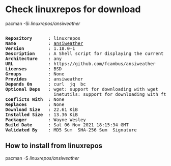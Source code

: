 # Check linuxrepos for download

pacman -Si *linuxrepos/ansiweather*

<div class="highlight"><pre class="highlight"><text>
<b>Repository</b>      : linuxrepos
<b>Name</b>            : <a href="../../x86_64/ansiweather-1.18.0-1-any.pkg.tar.zst">ansiweather</a>
<b>Version</b>         : 1.18.0-1
<b>Description</b>     : A Shell script for displaying the current weather conditions in your terminal, with support for ANSI colors and Unicode symbols.
<b>Architecture</b>    : any
<b>URL</b>             : https://github.com/fcambus/ansiweather
<b>Licenses</b>        : BSD
<b>Groups</b>          : None
<b>Provides</b>        : ansiweather
<b>Depends On</b>      : curl  jq  bc
<b>Optional Deps</b>   : wget: support for downloading with wget
                  inetutils: support for downloading with ftp
<b>Conflicts With</b>  : None
<b>Replaces</b>        : None
<b>Download Size</b>   : 22.61 KiB
<b>Installed Size</b>  : 13.36 KiB
<b>Packager</b>        : Wayne Wesley <wayne6324@gmail.com>
<b>Build Date</b>      : Sat 06 Nov 2021 18:15:34 GMT
<b>Validated By</b>    : MD5 Sum  SHA-256 Sum  Signature
</text></pre></div>

## How to install from linuxrepos

pacman -S *linuxrepos/ansiweather*
